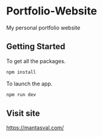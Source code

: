 # Portfolio-Website
My personal portfolio website

## Getting Started
To get all the packages.
```bash
npm install
```
To launch the app.
```bash
npm run dev
```
## Visit site
https://mantasval.com/
